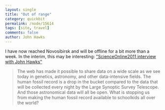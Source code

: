 ```yaml
---
layout: single 
title: "Out of range" 
category: quickbit
permalink: /node/15614
tags: [site, travel] 
comments: false 
author: John Hawks 
---
```


I have now reached Novosibirsk and will be offline for a bit more than a week. In the interim, this may be interesting: <a href="http://blog.coturnix.org/2011/06/30/scienceonline2011-%E2%80%93-interview-with-john-hawks/">"ScienceOnline2011  interview with John Hawks"</a>

<blockquote>The web has made it possible to share data on a wide scale  as we see today in genetics, astronomy, and other data-intensive fields. The human fossil record is a drop in the bucket compared to the data that will be collected every night by the Large Synoptic Survey Telescope. And those astronomical data will all be open. What is stopping us from making the human fossil record available to schoolkids all over the world?</blockquote>





